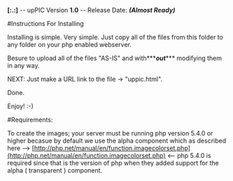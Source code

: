 **__[:.:]__** -- upPIC Version **__1.0__** -- Release Date: **___(Almost Ready)___**

#Instructions For Installing

Installing is simple.  Very simple.  Just copy all of the files from this folder to any folder on your php enabled webserver.

Besure to upload all of the files "AS-IS" and with***___out___*** modifying them in any way.

NEXT: Just make a URL link to the file -> "uppic.html".

Done.

Enjoy! :-)


#Requirements:

To create the images; your server must be running php version 5.4.0 or higher becasue by default we use the alpha component which as described here --> [http://php.net/manual/en/function.imagecolorset.php](http://php.net/manual/en/function.imagecolorset.php) <-- php 5.4.0 is required since that is the version of php when they added support for the alpha ( transparent ) component.

